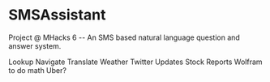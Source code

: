 # SMSAssistant
Project @ MHacks 6 -- An SMS based natural language question and answer system.

Lookup
Navigate
Translate
Weather
Twitter Updates
Stock Reports
Wolfram to do math
Uber?
